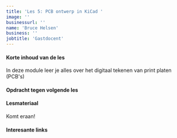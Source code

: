 ```yaml
---
title: 'Les 5: PCB ontwerp in KiCad '
image: ''
businessurl: ''
name: 'Bruce Helsen'
business: ''
jobtitle: 'Gastdocent'
---
```

> 
#### Korte inhoud van de les
In deze module leer je alles over het digitaal tekenen van print platen (PCB's)

#### Opdracht tegen volgende les


#### Lesmateriaal
Komt eraan!


#### Interesante links 
